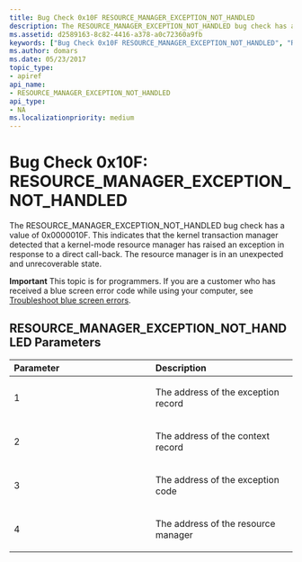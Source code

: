 ```yaml
---
title: Bug Check 0x10F RESOURCE_MANAGER_EXCEPTION_NOT_HANDLED
description: The RESOURCE_MANAGER_EXCEPTION_NOT_HANDLED bug check has a value of 0x0000010F.
ms.assetid: d2589163-8c82-4416-a378-a0c72360a9fb
keywords: ["Bug Check 0x10F RESOURCE_MANAGER_EXCEPTION_NOT_HANDLED", "RESOURCE_MANAGER_EXCEPTION_NOT_HANDLED"]
ms.author: domars
ms.date: 05/23/2017
topic_type:
- apiref
api_name:
- RESOURCE_MANAGER_EXCEPTION_NOT_HANDLED
api_type:
- NA
ms.localizationpriority: medium
---
```


# Bug Check 0x10F: RESOURCE\_MANAGER\_EXCEPTION\_NOT\_HANDLED


The RESOURCE\_MANAGER\_EXCEPTION\_NOT\_HANDLED bug check has a value of 0x0000010F. This indicates that the kernel transaction manager detected that a kernel-mode resource manager has raised an exception in response to a direct call-back. The resource manager is in an unexpected and unrecoverable state.

**Important** This topic is for programmers. If you are a customer who has received a blue screen error code while using your computer, see [Troubleshoot blue screen errors](https://windows.microsoft.com/windows-10/troubleshoot-blue-screen-errors).

## RESOURCE\_MANAGER\_EXCEPTION\_NOT\_HANDLED Parameters


<table>
<colgroup>
<col width="50%" />
<col width="50%" />
</colgroup>
<thead>
<tr class="header">
<th align="left">Parameter</th>
<th align="left">Description</th>
</tr>
</thead>
<tbody>
<tr class="odd">
<td align="left"><p>1</p></td>
<td align="left"><p>The address of the exception record</p></td>
</tr>
<tr class="even">
<td align="left"><p>2</p></td>
<td align="left"><p>The address of the context record</p></td>
</tr>
<tr class="odd">
<td align="left"><p>3</p></td>
<td align="left"><p>The address of the exception code</p></td>
</tr>
<tr class="even">
<td align="left"><p>4</p></td>
<td align="left"><p>The address of the resource manager</p></td>
</tr>
</tbody>
</table>

 

 

 




